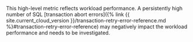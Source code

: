 This high-level metric reflects workload performance. A persistently high number of SQL [transaction abort errors]({% link {{ site.current_cloud_version }}/transaction-retry-error-reference.md %}#transaction-retry-error-reference) may negatively impact the workload performance and needs to be investigated.